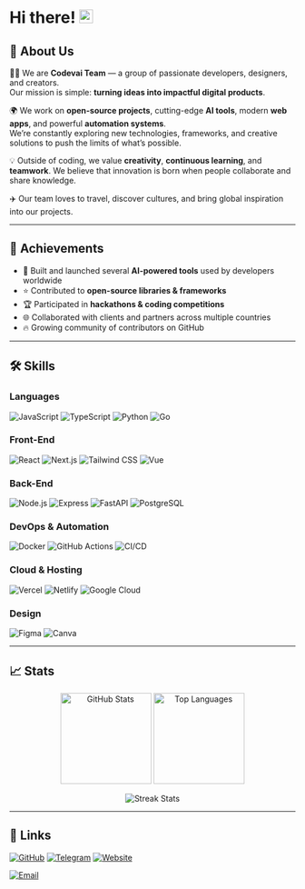 # Hi there! <img src="https://media.giphy.com/media/hvRJCLFzcasrR4ia7z/giphy.gif" width="24px" height="24px">

## 🚀 About Us

👨‍💻 We are **Codevai Team** — a group of passionate developers, designers, and creators.  
Our mission is simple: **turning ideas into impactful digital products**.  

🌍 We work on **open-source projects**, cutting-edge **AI tools**, modern **web apps**, and powerful **automation systems**.  
We’re constantly exploring new technologies, frameworks, and creative solutions to push the limits of what’s possible.

💡 Outside of coding, we value **creativity**, **continuous learning**, and **teamwork**. We believe that innovation is born when people collaborate and share knowledge.

✈️ Our team loves to travel, discover cultures, and bring global inspiration into our projects.

---

## 🏅 Achievements

- 🚀 Built and launched several **AI-powered tools** used by developers worldwide  
- ⭐ Contributed to **open-source libraries & frameworks**  
- 🏆 Participated in **hackathons & coding competitions**  
- 🌐 Collaborated with clients and partners across multiple countries  
- 🔥 Growing community of contributors on GitHub  

---

## 🛠️ Skills

### Languages
![JavaScript](https://img.shields.io/badge/JavaScript-323330?style=for-the-badge&logo=javascript&logoColor=F7DF1E)
![TypeScript](https://img.shields.io/badge/TypeScript-3178C6?style=for-the-badge&logo=typescript&logoColor=white)
![Python](https://img.shields.io/badge/Python-3776AB?style=for-the-badge&logo=python&logoColor=white)
![Go](https://img.shields.io/badge/Go-00ADD8?style=for-the-badge&logo=go&logoColor=white)

### Front-End
![React](https://img.shields.io/badge/React-20232A?style=for-the-badge&logo=react&logoColor=61DAFB)
![Next.js](https://img.shields.io/badge/Next-000000?style=for-the-badge&logo=nextdotjs&logoColor=FFFFFF)
![Tailwind CSS](https://img.shields.io/badge/Tailwind_CSS-06B6D4?style=for-the-badge&logo=tailwind-css&logoColor=white)
![Vue](https://img.shields.io/badge/Vue-35495E?style=for-the-badge&logo=vuedotjs&logoColor=4FC08D)

### Back-End
![Node.js](https://img.shields.io/badge/Node-5FA04E?style=for-the-badge&logo=node.js&logoColor=FFFFFF)
![Express](https://img.shields.io/badge/Express-000000?style=for-the-badge&logo=express&logoColor=FFFFFF)
![FastAPI](https://img.shields.io/badge/FastAPI-009688?style=for-the-badge&logo=fastapi&logoColor=FFFFFF)
![PostgreSQL](https://img.shields.io/badge/PostgreSQL-336791?style=for-the-badge&logo=postgresql&logoColor=FFFFFF)

### DevOps & Automation
![Docker](https://img.shields.io/badge/Docker-2496ED?style=for-the-badge&logo=docker&logoColor=white)
![GitHub Actions](https://img.shields.io/badge/GitHub_Actions-181717?style=for-the-badge&logo=github&logoColor=FFFFFF)
![CI/CD](https://img.shields.io/badge/CI/CD-000000?style=for-the-badge&logo=jenkins&logoColor=white)

### Cloud & Hosting
![Vercel](https://img.shields.io/badge/Vercel-000000?style=for-the-badge&logo=Vercel&logoColor=white)
![Netlify](https://img.shields.io/badge/Netlify-00C7B7?style=for-the-badge&logo=netlify&logoColor=white)
![Google Cloud](https://img.shields.io/badge/Google_Cloud-4285F4?style=for-the-badge&logo=google-cloud&logoColor=FFFFFF)

### Design
![Figma](https://img.shields.io/badge/Figma-000000?style=for-the-badge&logo=figma&logoColor=white)
![Canva](https://img.shields.io/badge/Canva-00C4CC?style=for-the-badge&logo=canva&logoColor=white)

---

## 📈 Stats

<p align="center">
  <img src="https://github-readme-stats.vercel.app/api?username=codevai-team&show_icons=true&theme=tokyonight" alt="GitHub Stats" height="160"/>
  <img src="https://github-readme-stats.vercel.app/api/top-langs/?username=codevai-team&layout=compact&theme=tokyonight" alt="Top Languages" height="160"/>
</p>
<p align="center">
  <img src="https://github-readme-streak-stats.herokuapp.com/?user=codevai-team&theme=tokyonight" alt="Streak Stats"/>
</p>

---

## 🔗 Links

[![GitHub](https://img.shields.io/badge/GitHub-000000?style=for-the-badge&logo=GitHub&logoColor=white)](https://github.com/codevai-team)
[![Telegram](https://img.shields.io/badge/Telegram-2CA5E0?style=for-the-badge&logo=telegram&logoColor=white)](https://t.me/codevai-team)
[![Website](https://img.shields.io/badge/Website-5340ff?style=for-the-badge&logo=Google-chrome&logoColor=white)](https://your-website.com)

[![Email](https://img.shields.io/badge/Email-D14836?style=for-the-badge&logo=Gmail&logoColor=white)](mailto:team-codevai@gmail.com)

